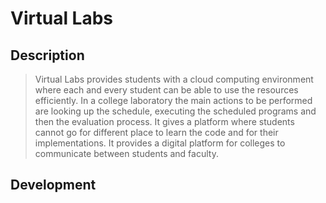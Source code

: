 # Virtual Labs
## Description
> Virtual Labs provides students with a cloud computing environment where each and every student can be able to use the resources efficiently.
> In a college laboratory the main actions to be performed are looking up the schedule, executing the scheduled programs and then the evaluation process. 
> It gives a platform where students cannot go for different place to learn the code and for their implementations.
> It provides a digital platform for colleges to communicate between students and faculty.
## Development
